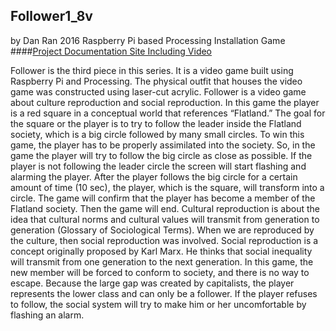 ## Follower1_8v
by Dan Ran 2016
Raspberry Pi based Processing Installation Game
####[Project Documentation Site Including Video](http://www.danranpresent.com/portfolio_page/follower/)


Follower is the third piece in this series. It is a video game built using Raspberry Pi and Processing. The physical outfit that houses the video game was constructed using laser-cut acrylic. Follower is a video game about culture reproduction and social reproduction. In this game the player is a red square in a conceptual world that references “Flatland.” The goal for the square or the player is to try to follow the leader inside the Flatland society, which is a big circle followed by many small circles. To win this game, the player has to be properly assimilated into the society. So, in the game the player will try to follow the big circle as close as possible. If the player is not following the leader circle the screen will start flashing and alarming the player. After the player follows the big circle for a certain amount of time (10 sec), the player, which is the square, will transform into a circle. The game will confirm that the player has become a member of the Flatland society. Then the game will end. 
Cultural reproduction is about the idea that cultural norms and cultural values will transmit from generation to generation (Glossary of Sociological Terms). When we are reproduced by the culture, then social reproduction was involved. Social reproduction is a concept originally proposed by Karl Marx. He thinks that social inequality will transmit from one generation to the next generation. In this game, the new member will be forced to conform to society, and there is no way to escape. Because the large gap was created by capitalists, the player represents the lower class and can only be a follower. If the player refuses to follow, the social system will try to make him or her uncomfortable by flashing an alarm. 
